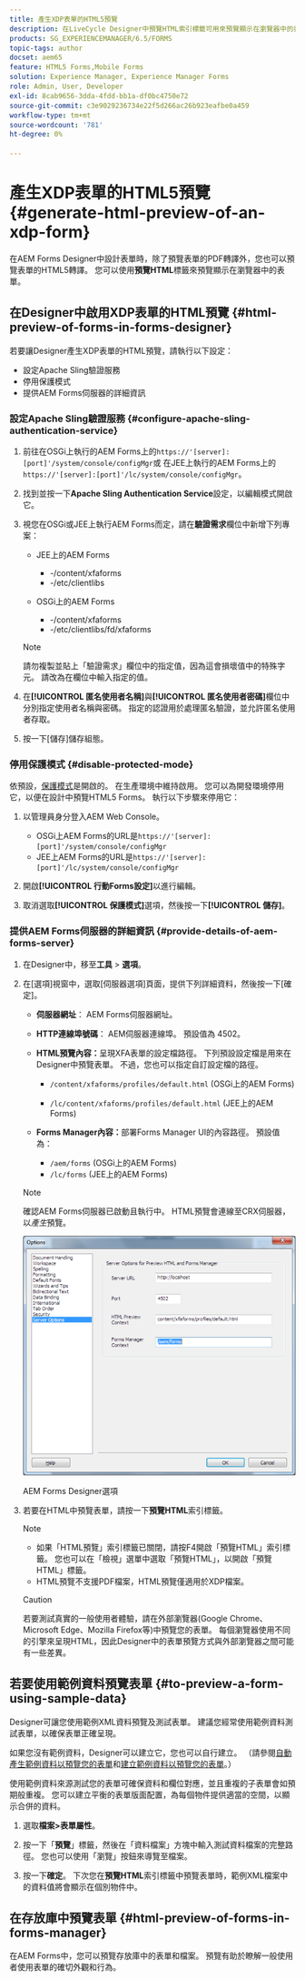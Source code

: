 ```yaml
---
title: 產生XDP表單的HTML5預覽
description: 在LiveCycle Designer中預覽HTML索引標籤可用來預覽顯示在瀏覽器中的表單。
products: SG_EXPERIENCEMANAGER/6.5/FORMS
topic-tags: author
docset: aem65
feature: HTML5 Forms,Mobile Forms
solution: Experience Manager, Experience Manager Forms
role: Admin, User, Developer
exl-id: 8cab9656-3dda-4fdd-bb1a-df0bc4750e72
source-git-commit: c3e9029236734e22f5d266ac26b923eafbe0a459
workflow-type: tm+mt
source-wordcount: '781'
ht-degree: 0%

---
```


# 產生XDP表單的HTML5預覽{#generate-html-preview-of-an-xdp-form}

在AEM Forms Designer中設計表單時，除了預覽表單的PDF轉譯外，您也可以預覽表單的HTML5轉譯。 您可以使用&#x200B;**預覽HTML**&#x200B;標籤來預覽顯示在瀏覽器中的表單。

## 在Designer中啟用XDP表單的HTML預覽 {#html-preview-of-forms-in-forms-designer}

若要讓Designer產生XDP表單的HTML預覽，請執行以下設定：

* 設定Apache Sling驗證服務
* 停用保護模式
* 提供AEM Forms伺服器的詳細資訊

### 設定Apache Sling驗證服務 {#configure-apache-sling-authentication-service}

1. 前往在OSGi上執行的AEM Forms上的`https://'[server]:[port]'/system/console/configMgr`或
   在JEE上執行的AEM Forms上的`https://'[server]:[port]'/lc/system/console/configMgr`。
1. 找到並按一下&#x200B;**Apache Sling Authentication Service**&#x200B;設定，以編輯模式開啟它。

1. 視您在OSGi或JEE上執行AEM Forms而定，請在&#x200B;**驗證需求**&#x200B;欄位中新增下列專案：

   * JEE上的AEM Forms

      * -/content/xfaforms
      * -/etc/clientlibs

   * OSGi上的AEM Forms

      * -/content/xfaforms
      * -/etc/clientlibs/fd/xfaforms

   >[!NOTE]
   >
   >請勿複製並貼上「驗證需求」欄位中的指定值，因為這會損壞值中的特殊字元。 請改為在欄位中輸入指定的值。

1. 在&#x200B;**[!UICONTROL 匿名使用者名稱]**&#x200B;與&#x200B;**[!UICONTROL 匿名使用者密碼]**&#x200B;欄位中分別指定使用者名稱與密碼。 指定的認證用於處理匿名驗證，並允許匿名使用者存取。
1. 按一下[儲存]儲存組態。**&#x200B;**

### 停用保護模式 {#disable-protected-mode}

依預設，[保護模式](../../forms/using/get-xdp-pdf-documents-aem.md)是開啟的。 在生產環境中維持啟用。 您可以為開發環境停用它，以便在設計中預覽HTML5 Forms。 執行以下步驟來停用它：

1. 以管理員身分登入AEM Web Console。

   * OSGi上AEM Forms的URL是`https://'[server]:[port]'/system/console/configMgr`
   * JEE上AEM Forms的URL是`https://'[server]:[port]'/lc/system/console/configMgr`

1. 開啟&#x200B;**[!UICONTROL 行動Forms設定]**&#x200B;以進行編輯。
1. 取消選取&#x200B;**[!UICONTROL 保護模式]**&#x200B;選項，然後按一下&#x200B;**[!UICONTROL 儲存]**。

### 提供AEM Forms伺服器的詳細資訊 {#provide-details-of-aem-forms-server}

1. 在Designer中，移至&#x200B;**工具** > **選項**。
1. 在[選項]視窗中，選取[伺服器選項]頁面&#x200B;**&#x200B;**，提供下列詳細資料，然後按一下[確定]&#x200B;**&#x200B;**。

   * **伺服器網址**： AEM Forms伺服器網址。

   * **HTTP連線埠號碼**： AEM伺服器連線埠。 預設值為 4502。
   * **HTML預覽內容：**&#x200B;呈現XFA表單的設定檔路徑。 下列預設設定檔是用來在Designer中預覽表單。 不過，您也可以指定自訂設定檔的路徑。

      * `/content/xfaforms/profiles/default.html` (OSGi上的AEM Forms)

      * `/lc/content/xfaforms/profiles/default.html` (JEE上的AEM Forms)

   * **Forms Manager內容：**&#x200B;部署Forms Manager UI的內容路徑。 預設值為：

      * `/aem/forms` (OSGi上的AEM Forms)
      * `/lc/forms` (JEE上的AEM Forms)

   >[!NOTE]
   >
   >確認AEM Forms伺服器已啟動且執行中。 HTML預覽會連線至CRX伺服器，以&#x200B;*產生*&#x200B;預覽。

   ![AEM Forms Designer選項](assets/server_options.png)

   AEM Forms Designer選項

1. 若要在HTML中預覽表單，請按一下&#x200B;**預覽HTML**&#x200B;索引標籤。

   >[!NOTE]
   >
   >
   >
   >
   >    * 如果「HTML預覽」索引標籤已關閉，請按F4開啟「預覽HTML」索引標籤。 您也可以在「檢視」選單中選取「預覽HTML」，以開啟「預覽HTML」標籤。
   >    * HTML預覽不支援PDF檔案，HTML預覽僅適用於XDP檔案。
   >
   >

   >[!CAUTION]
   >
   >若要測試真實的一般使用者體驗，請在外部瀏覽器(Google Chrome、Microsoft Edge、Mozilla Firefox等)中預覽您的表單。 每個瀏覽器使用不同的引擎來呈現HTML，因此Designer中的表單預覽方式與外部瀏覽器之間可能有一些差異。

## 若要使用範例資料預覽表單 {#to-preview-a-form-using-sample-data}

Designer可讓您使用範例XML資料預覽及測試表單。 建議您經常使用範例資料測試表單，以確保表單正確呈現。

如果您沒有範例資料，Designer可以建立它，您也可以自行建立。 （請參閱[自動產生範例資料以預覽您的表單](https://help.adobe.com/en_US/AEMForms/6.1/DesignerHelp/WS107c29ade9134a2c136ae6f212a1f379c94-8000.2.html#WS92d06802c76abadb-728f46ac129b395660c-7efe.2)和[建立範例資料以預覽您的表單](https://help.adobe.com/en_US/AEMForms/6.1/DesignerHelp/WS107c29ade9134a2c136ae6f212a1f379c94-8000.2.html#WS92d06802c76abadb-728f46ac129b395660c-7eff.2)。）

使用範例資料來源測試您的表單可確保資料和欄位對應，並且重複的子表單會如預期般重複。 您可以建立平衡的表單版面配置，為每個物件提供適當的空間，以顯示合併的資料。

1. 選取&#x200B;**檔案>表單屬性**。

1. 按一下「**預覽**」標籤，然後在「資料檔案」方塊中輸入測試資料檔案的完整路徑。 您也可以使用「瀏覽」按鈕來導覽至檔案。

1. 按一下&#x200B;**確定**。 下次您在&#x200B;**預覽HTML**&#x200B;索引標籤中預覽表單時，範例XML檔案中的資料值將會顯示在個別物件中。

## 在存放庫中預覽表單 {#html-preview-of-forms-in-forms-manager}

在AEM Forms中，您可以預覽存放庫中的表單和檔案。 預覽有助於瞭解一般使用者使用表單的確切外觀和行為。
